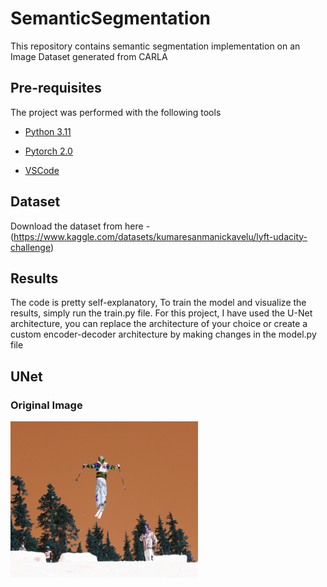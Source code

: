 # SemanticSegmentation

This repository contains semantic segmentation implementation on an Image Dataset generated from CARLA

## Pre-requisites

The project was performed with the following tools

- [Python 3.11](https://www.python.org/downloads/release/python-3110/)

- [Pytorch 2.0](https://pytorch.org/)

- [VSCode](https://code.visualstudio.com/)
  

## Dataset

Download the dataset from here - (https://www.kaggle.com/datasets/kumaresanmanickavelu/lyft-udacity-challenge)

## Results

The code is pretty self-explanatory, To train the model and visualize the results, simply run the train.py file. For this project, I have used the U-Net architecture, you can replace the architecture of your choice or create a custom encoder-decoder architecture by making changes in the model.py file

## UNet

### Original Image
<p align="left"> <img src="https://github.com/AkshayLaddha943/PersonDetection-RCNN-YOLO_COCODataset/blob/main/Output/Original_Image.PNG" height="250" width=300" alt="Original Image">
<br/>
